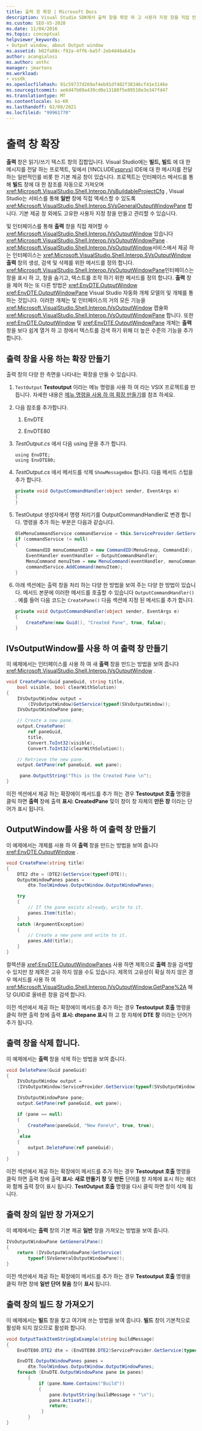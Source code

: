```yaml
---
title: 출력 창 확장 | Microsoft Docs
description: Visual Studio SDK에서 출력 창을 확장 하 고 사용자 지정 창을 직접 만들고 관리 하는 방법을 알아봅니다.
ms.custom: SEO-VS-2020
ms.date: 11/04/2016
ms.topic: conceptual
helpviewer_keywords:
- Output window, about Output window
ms.assetid: b02fa88c-f92a-4ff6-ba5f-2eb4d48a643a
author: acangialosi
ms.author: anthc
manager: jmartens
ms.workload:
- vssdk
ms.openlocfilehash: 91c59737d269af4eb91df402f38346cf41e3146e
ms.sourcegitcommit: ae6d47b09a439cd0e13180f5e89510e3e347fd47
ms.translationtype: MT
ms.contentlocale: ko-KR
ms.lasthandoff: 02/08/2021
ms.locfileid: "99961770"
---
```

# <a name="extend-the-output-window"></a>출력 창 확장
**출력** 창은 읽기/쓰기 텍스트 창의 집합입니다. Visual Studio에는 **빌드, 빌드** 에 대 한 메시지를 전달 하는 프로젝트, 및에서  [!INCLUDE[vsprvs](../code-quality/includes/vsprvs_md.md)] IDE에 대 한 메시지를 전달 하는 일반적인를 비롯 한 기본 제공 창이 있습니다. 프로젝트는 인터페이스 메서드를 통해 **빌드** 창에 대 한 참조를 자동으로 가져오며 <xref:Microsoft.VisualStudio.Shell.Interop.IVsBuildableProjectCfg> , Visual Studio는 서비스를 통해 **일반** 창에 직접 액세스할 수 있도록 <xref:Microsoft.VisualStudio.Shell.Interop.SVsGeneralOutputWindowPane> 합니다. 기본 제공 창 외에도 고유한 사용자 지정 창을 만들고 관리할 수 있습니다.

 및 인터페이스를 통해 **출력** 창을 직접 제어할 수 <xref:Microsoft.VisualStudio.Shell.Interop.IVsOutputWindow> 있습니다 <xref:Microsoft.VisualStudio.Shell.Interop.IVsOutputWindowPane> . <xref:Microsoft.VisualStudio.Shell.Interop.IVsOutputWindow>서비스에서 제공 하는 인터페이스는 <xref:Microsoft.VisualStudio.Shell.Interop.SVsOutputWindow> **출력** 창의 생성, 검색 및 삭제를 위한 메서드를 정의 합니다. <xref:Microsoft.VisualStudio.Shell.Interop.IVsOutputWindowPane>인터페이스는 창을 표시 하 고, 창을 숨기고, 텍스트를 조작 하기 위한 메서드를 정의 합니다. **출력** 창을 제어 하는 또 다른 방법은 <xref:EnvDTE.OutputWindow> <xref:EnvDTE.OutputWindowPane> Visual Studio 자동화 개체 모델의 및 개체를 통하는 것입니다. 이러한 개체는 및 인터페이스의 거의 모든 기능을 <xref:Microsoft.VisualStudio.Shell.Interop.IVsOutputWindow> 캡슐화 <xref:Microsoft.VisualStudio.Shell.Interop.IVsOutputWindowPane> 합니다. 또한 <xref:EnvDTE.OutputWindow> 및 <xref:EnvDTE.OutputWindowPane> 개체는 **출력** 창을 보다 쉽게 열거 하 고 창에서 텍스트를 검색 하기 위해 더 높은 수준의 기능을 추가 합니다.

## <a name="create-an-extension-that-uses-the-output-pane"></a>출력 창을 사용 하는 확장 만들기
 출력 창의 다양 한 측면을 나타내는 확장을 만들 수 있습니다.

1. `TestOutput` **Testoutput** 이라는 메뉴 명령을 사용 하 여 라는 VSIX 프로젝트를 만듭니다. 자세한 내용은 [메뉴 명령을 사용 하 여 확장 만들기](../extensibility/creating-an-extension-with-a-menu-command.md)를 참조 하세요.

2. 다음 참조를 추가합니다.

    1. EnvDTE

    2. EnvDTE80

3. *TestOutput.cs* 에서 다음 using 문을 추가 합니다.

    ```f#
    using EnvDTE;
    using EnvDTE80;
    ```

4. *TestOutput.cs* 에서 메서드를 삭제 `ShowMessageBox` 합니다. 다음 메서드 스텁을 추가 합니다.

    ```csharp
    private void OutputCommandHandler(object sender, EventArgs e)
    {
    }
    ```

5. TestOutput 생성자에서 명령 처리기를 OutputCommandHandler로 변경 합니다. 명령을 추가 하는 부분은 다음과 같습니다.

    ```csharp
    OleMenuCommandService commandService = this.ServiceProvider.GetService(typeof(IMenuCommandService)) as OleMenuCommandService;
    if (commandService != null)
    {
        CommandID menuCommandID = new CommandID(MenuGroup, CommandId);
        EventHandler eventHandler = OutputCommandHandler;
        MenuCommand menuItem = new MenuCommand(eventHandler, menuCommandID);
        commandService.AddCommand(menuItem);
    }
    ```

6. 아래 섹션에는 출력 창을 처리 하는 다양 한 방법을 보여 주는 다양 한 방법이 있습니다. 메서드 본문에 이러한 메서드를 호출할 수 있습니다 `OutputCommandHandler()` . 예를 들어 다음 코드는 `CreatePane()` 다음 섹션에 지정 된 메서드를 추가 합니다.

    ```csharp
    private void OutputCommandHandler(object sender, EventArgs e)
    {
        CreatePane(new Guid(), "Created Pane", true, false);
    }
    ```

## <a name="create-an-output-window-with-ivsoutputwindow"></a>IVsOutputWindow를 사용 하 여 출력 창 만들기
 이 예제에서는 인터페이스를 사용 하 여 새 **출력** 창을 만드는 방법을 보여 줍니다 <xref:Microsoft.VisualStudio.Shell.Interop.IVsOutputWindow> .

```csharp
void CreatePane(Guid paneGuid, string title,
    bool visible, bool clearWithSolution)
{
    IVsOutputWindow output =
        (IVsOutputWindow)GetService(typeof(SVsOutputWindow));
    IVsOutputWindowPane pane;

    // Create a new pane.
    output.CreatePane(
        ref paneGuid,
        title,
        Convert.ToInt32(visible),
        Convert.ToInt32(clearWithSolution));

    // Retrieve the new pane.
    output.GetPane(ref paneGuid, out pane);

     pane.OutputString("This is the Created Pane \n");
}
```

 이전 섹션에서 제공 하는 확장에이 메서드를 추가 하는 경우 **Testoutput 호출** 명령을 클릭 하면 **출력** 창에 출력 **표시: CreatedPane** 및이 창이 창 자체의 **만든 창** 이라는 단어가 표시 됩니다.

## <a name="create-an-output-window-with-outputwindow"></a>OutputWindow를 사용 하 여 출력 창 만들기
 이 예제에서는 개체를 사용 하 여 **출력** 창을 만드는 방법을 보여 줍니다 <xref:EnvDTE.OutputWindow> .

```csharp
void CreatePane(string title)
{
    DTE2 dte = (DTE2)GetService(typeof(DTE));
    OutputWindowPanes panes =
        dte.ToolWindows.OutputWindow.OutputWindowPanes;

    try
    {
        // If the pane exists already, write to it.
        panes.Item(title);
    }
    catch (ArgumentException)
    {
        // Create a new pane and write to it.
        panes.Add(title);
    }
}
```

 컬렉션을 <xref:EnvDTE.OutputWindowPanes> 사용 하면 제목으로 **출력** 창을 검색할 수 있지만 창 제목은 고유 하지 않을 수도 있습니다. 제목의 고유성이 확실 하지 않은 경우 메서드를 사용 하 여 <xref:Microsoft.VisualStudio.Shell.Interop.IVsOutputWindow.GetPane%2A> 해당 GUID로 올바른 창을 검색 합니다.

 이전 섹션에서 제공 하는 확장에이 메서드를 추가 하는 경우 **Testoutput 호출** 명령을 클릭 하면 출력 창에 출력 **표시: dtepane 표시** 하 고 창 자체에 **DTE 창** 이라는 단어가 추가 됩니다.

## <a name="delete-an-output-window"></a>출력 창을 삭제 합니다.
 이 예제에서는 **출력** 창을 삭제 하는 방법을 보여 줍니다.

```csharp
void DeletePane(Guid paneGuid)
{
    IVsOutputWindow output =
    (IVsOutputWindow)ServiceProvider.GetService(typeof(SVsOutputWindow));

    IVsOutputWindowPane pane;
    output.GetPane(ref paneGuid, out pane);

    if (pane == null)
    {
        CreatePane(paneGuid, "New Pane\n", true, true);
    }
     else
    {
        output.DeletePane(ref paneGuid);
    }
}
```

 이전 섹션에서 제공 하는 확장에이 메서드를 추가 하는 경우 **Testoutput 호출** 명령을 클릭 하면 출력 창에 출력 **표시: 새로 만들기 창** 및 **만든** 단어를 창 자체에 표시 하는 헤더와 함께 출력 창이 표시 됩니다. **TestOutput 호출** 명령을 다시 클릭 하면 창이 삭제 됩니다.

## <a name="get-the-general-pane-of-the-output-window"></a>출력 창의 일반 창 가져오기
 이 예제에서는 **출력** 창의 기본 제공 **일반** 창을 가져오는 방법을 보여 줍니다.

```csharp
IVsOutputWindowPane GetGeneralPane()
{
    return (IVsOutputWindowPane)GetService(
        typeof(SVsGeneralOutputWindowPane));
}
```

 이전 섹션에서 제공 하는 확장에이 메서드를 추가 하는 경우 **Testoutput 호출** 명령을 클릭 하면 창에 **일반 단어 찾음** 창이 **표시** 됩니다.

## <a name="get-the-build-pane-of-the-output-window"></a>출력 창의 빌드 창 가져오기
 이 예제에서는 **빌드** 창을 찾고 여기에 쓰는 방법을 보여 줍니다. **빌드** 창이 기본적으로 활성화 되지 않으므로 활성화 합니다.

```csharp
void OutputTaskItemStringExExample(string buildMessage)
{
    EnvDTE80.DTE2 dte = (EnvDTE80.DTE2)ServiceProvider.GetService(typeof(EnvDTE.DTE));

    EnvDTE.OutputWindowPanes panes =
        dte.ToolWindows.OutputWindow.OutputWindowPanes;
    foreach (EnvDTE.OutputWindowPane pane in panes)
        {
            if (pane.Name.Contains("Build"))
            {
                pane.OutputString(buildMessage + "\n");
                pane.Activate();
                return;
             }
        }
}
```
